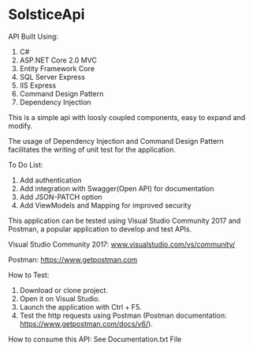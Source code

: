 # SolsticeApi

API Built Using:
1. C#
2. ASP.NET Core 2.0 MVC
3. Entity Framework Core
4. SQL Server Express
5. IIS Express
6. Command Design Pattern
7. Dependency Injection

This is a simple api with loosly coupled components, easy to expand and modify.


The usage of Dependency Injection and Command Design Pattern facilitates the writing of unit test for the application.

To Do List:
1. Add authentication
2. Add integration with Swagger(Open API) for documentation
3. Add JSON-PATCH option
4. Add ViewModels and Mapping for improved security

This application can be tested using Visual Studio Community 2017 and Postman, a popular application to develop and test APIs.

Visual Studio Community 2017: www.visualstudio.com/vs/community/

Postman: https://www.getpostman.com

How to Test:
1. Download or clone project.
2. Open it on Visual Studio.
3. Launch the application with Ctrl + F5.
4. Test the http requests using Postman (Postman documentation: https://www.getpostman.com/docs/v6/).

How to consume this API: See Documentation.txt File





















